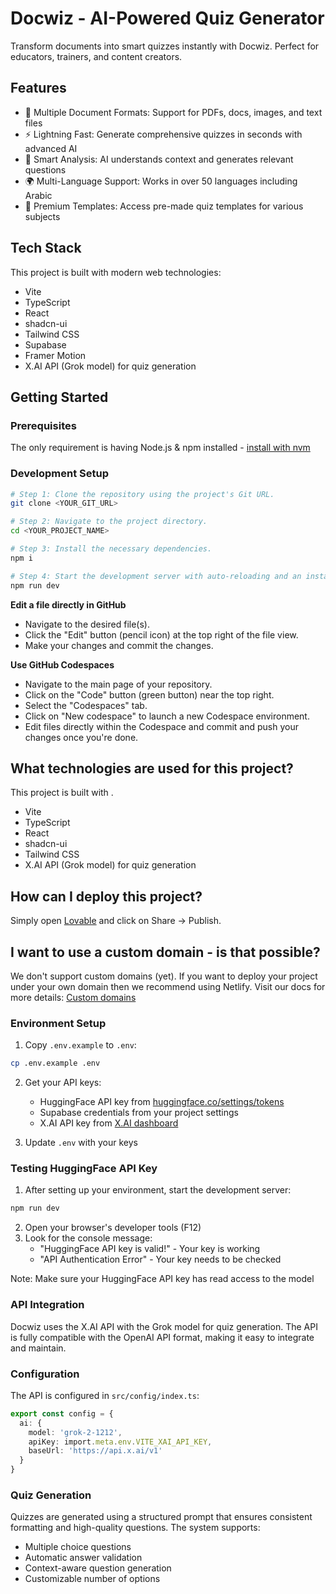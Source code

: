 # Docwiz - AI-Powered Quiz Generator

Transform documents into smart quizzes instantly with Docwiz. Perfect for educators, trainers, and content creators.

## Features

- 📄 Multiple Document Formats: Support for PDFs, docs, images, and text files
- ⚡ Lightning Fast: Generate comprehensive quizzes in seconds with advanced AI
- 🧠 Smart Analysis: AI understands context and generates relevant questions
- 🌍 Multi-Language Support: Works in over 50 languages including Arabic
- 💎 Premium Templates: Access pre-made quiz templates for various subjects

## Tech Stack

This project is built with modern web technologies:

- Vite
- TypeScript
- React
- shadcn-ui
- Tailwind CSS
- Supabase
- Framer Motion
- X.AI API (Grok model) for quiz generation

## Getting Started

### Prerequisites

The only requirement is having Node.js & npm installed - [install with nvm](https://github.com/nvm-sh/nvm#installing-and-updating)

### Development Setup

```sh
# Step 1: Clone the repository using the project's Git URL.
git clone <YOUR_GIT_URL>

# Step 2: Navigate to the project directory.
cd <YOUR_PROJECT_NAME>

# Step 3: Install the necessary dependencies.
npm i

# Step 4: Start the development server with auto-reloading and an instant preview.
npm run dev
```

**Edit a file directly in GitHub**

- Navigate to the desired file(s).
- Click the "Edit" button (pencil icon) at the top right of the file view.
- Make your changes and commit the changes.

**Use GitHub Codespaces**

- Navigate to the main page of your repository.
- Click on the "Code" button (green button) near the top right.
- Select the "Codespaces" tab.
- Click on "New codespace" to launch a new Codespace environment.
- Edit files directly within the Codespace and commit and push your changes once you're done.

## What technologies are used for this project?

This project is built with .

- Vite
- TypeScript
- React
- shadcn-ui
- Tailwind CSS
- X.AI API (Grok model) for quiz generation

## How can I deploy this project?

Simply open [Lovable](https://lovable.dev/projects/33086a0b-dc74-42e0-bf4d-0baa3ad2b87a) and click on Share -> Publish.

## I want to use a custom domain - is that possible?

We don't support custom domains (yet). If you want to deploy your project under your own domain then we recommend using Netlify. Visit our docs for more details: [Custom domains](https://docs.lovable.dev/tips-tricks/custom-domain/)

### Environment Setup

1. Copy `.env.example` to `.env`:
```sh
cp .env.example .env
```

2. Get your API keys:
   - HuggingFace API key from [huggingface.co/settings/tokens](https://huggingface.co/settings/tokens)
   - Supabase credentials from your project settings
   - X.AI API key from [X.AI dashboard](https://x.ai/dashboard)

3. Update `.env` with your keys

### Testing HuggingFace API Key

1. After setting up your environment, start the development server:
```sh
npm run dev
```

2. Open your browser's developer tools (F12)
3. Look for the console message:
   - "HuggingFace API key is valid!" - Your key is working
   - "API Authentication Error" - Your key needs to be checked

Note: Make sure your HuggingFace API key has read access to the model

### API Integration

Docwiz uses the X.AI API with the Grok model for quiz generation. The API is fully compatible with the OpenAI API format, making it easy to integrate and maintain.

### Configuration

The API is configured in `src/config/index.ts`:
```typescript
export const config = {
  ai: {
    model: 'grok-2-1212',
    apiKey: import.meta.env.VITE_XAI_API_KEY,
    baseUrl: 'https://api.x.ai/v1'
  }
}
```

### Quiz Generation

Quizzes are generated using a structured prompt that ensures consistent formatting and high-quality questions. The system supports:

- Multiple choice questions
- Automatic answer validation
- Context-aware question generation
- Customizable number of options
